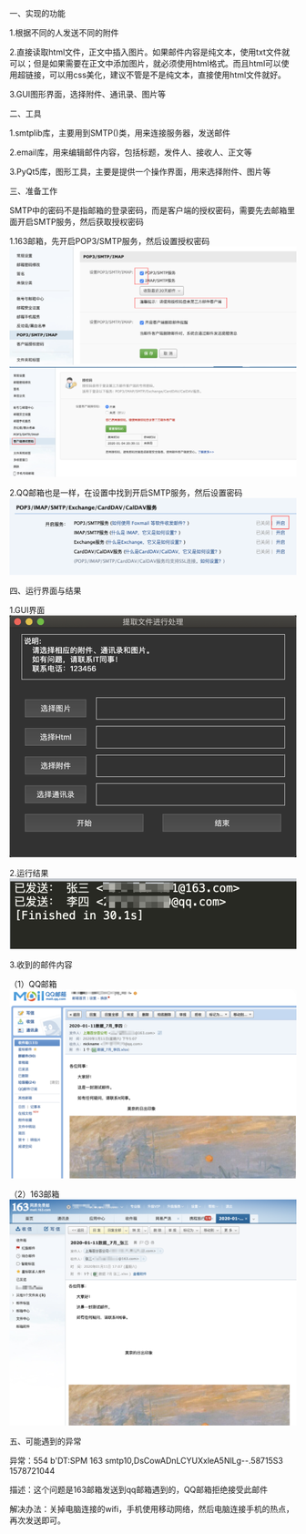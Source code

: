 一、实现的功能

1.根据不同的人发送不同的附件

2.直接读取html文件，正文中插入图片。如果邮件内容是纯文本，使用txt文件就可以；但是如果需要在正文中添加图片，就必须使用html格式。而且html可以使用超链接，可以用css美化，建议不管是不是纯文本，直接使用html文件就好。

3.GUI图形界面，选择附件、通讯录、图片等

二、工具

1.smtplib库，主要用到SMTP()类，用来连接服务器，发送邮件

2.email库，用来编辑邮件内容，包括标题，发件人、接收人、正文等

3.PyQt5库，图形工具，主要是提供一个操作界面，用来选择附件、图片等

三、准备工作

SMTP中的密码不是指邮箱的登录密码，而是客户端的授权密码，需要先去邮箱里面开启SMTP服务，然后获取授权密码

1.163邮箱，先开启POP3/SMTP服务，然后设置授权密码
![Image text](https://github.com/songrenqing/SendMail/blob/master/image/3.jpeg)
![Image text](https://github.com/songrenqing/SendMail/blob/master/image/4.jpeg)

2.QQ邮箱也是一样，在设置中找到开启SMTP服务，然后设置密码
![Image text](https://github.com/songrenqing/SendMail/blob/master/image/5.jpeg)

四、运行界面与结果

1.GUI界面
![Image text](https://github.com/songrenqing/SendMail/blob/master/image/6.jpeg)

2.运行结果
![Image text](https://github.com/songrenqing/SendMail/blob/master/image/7.jpeg)

3.收到的邮件内容

（1）QQ邮箱
![Image text](https://github.com/songrenqing/SendMail/blob/master/image/8.jpeg)

（2）163邮箱
![Image text](https://github.com/songrenqing/SendMail/blob/master/image/9.jpeg)

五、可能遇到的异常

异常：554 b'DT:SPM 163 smtp10,DsCowADnLCYUXxleA5NlLg--.58715S3 1578721044

描述：这个问题是163邮箱发送到qq邮箱遇到的，QQ邮箱拒绝接受此邮件

解决办法：关掉电脑连接的wifi，手机使用移动网络，然后电脑连接手机的热点，再次发送即可。
